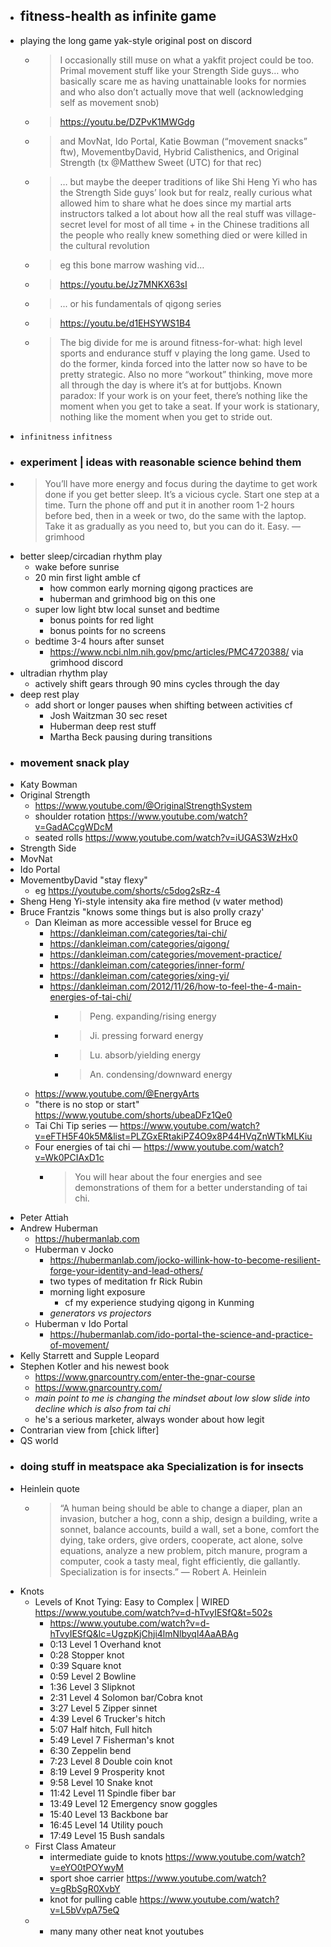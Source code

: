 - ## fitness-health as infinite game 
- playing the long game yak-style original post on discord
    - > I occasionally still muse on what a yakfit project could be too. Primal movement stuff like your Strength Side guys… who basically scare me as having unattainable looks for normies and who also don’t actually move that well (acknowledging self as movement snob)
    - > https://youtu.be/DZPvK1MWGdg
    - > and MovNat, Ido Portal, Katie Bowman (“movement snacks” ftw), MovementbyDavid, Hybrid Calisthenics, and Original Strength (tx @Matthew Sweet (UTC) for that rec)
    - > … but maybe the deeper traditions of like Shi Heng Yi who has the Strength Side guys’ look but for realz, really curious what allowed him to share what he does since my martial arts instructors talked a lot about how all the real stuff was village-secret level for most of all time + in the Chinese traditions all the people who really knew something died or were killed in the cultural revolution 
    - > eg this bone marrow washing vid…
    - > https://youtu.be/Jz7MNKX63sI
    - >  ... or his fundamentals of qigong series
    - > https://youtu.be/d1EHSYWS1B4
    - > The big divide for me is around fitness-for-what: high level sports and endurance stuff v playing the long game. Used to do the former, kinda forced into the latter now so have to be pretty strategic. Also no more “workout” thinking, move more all through the day is where it’s at for buttjobs. Known paradox: If your work is on your feet, there’s nothing like the moment when you get to take a seat. If your work is stationary, nothing like the moment when you get to stride out. 
- `infinitness` `infitness`
- ### experiment | ideas with reasonable science behind them
- > You’ll have more energy and focus during the daytime to get work done if you get better sleep. It’s a vicious cycle. Start one step at a time. Turn the phone off and put it in another room 1-2 hours before bed, then in a week or two, do the same with the laptop. Take it as gradually as you need to, but you can do it. Easy. —grimhood
- better sleep/circadian rhythm play
    - wake before sunrise
    - 20 min first light amble cf
        - how common early morning qigong practices are
        - huberman and grimhood big on this one
    - super low light btw local sunset and bedtime
        - bonus points for red light
        - bonus points for no screens
    - bedtime 3-4 hours after sunset 
        - https://www.ncbi.nlm.nih.gov/pmc/articles/PMC4720388/ via grimhood discord
- ultradian rhythm play
    - actively shift gears through 90 mins cycles through the day
- deep rest play
    - add short or longer pauses when shifting between activities cf
        - Josh Waitzman 30 sec reset
        - Huberman deep rest stuff
        - Martha Beck pausing during transitions
- ### movement snack play
- Katy Bowman
- Original Strength
    - https://www.youtube.com/@OriginalStrengthSystem
    - shoulder rotation https://www.youtube.com/watch?v=GadACcgWDcM
    - seated rolls https://www.youtube.com/watch?v=iUGAS3WzHx0 
- Strength Side
- MovNat
- Ido Portal
- MovementbyDavid "stay flexy"
    - eg https://youtube.com/shorts/c5dog2sRz-4
- Sheng Heng Yi-style intensity aka fire method (v water method)
- Bruce Frantzis "knows some things but is also prolly crazy'
    - Dan Kleiman as more accessible vessel for Bruce eg
        - https://dankleiman.com/categories/tai-chi/
        - https://dankleiman.com/categories/qigong/
        - https://dankleiman.com/categories/movement-practice/
        - https://dankleiman.com/categories/inner-form/
        - https://dankleiman.com/categories/xing-yi/
        - https://dankleiman.com/2012/11/26/how-to-feel-the-4-main-energies-of-tai-chi/
            - > Peng. expanding/rising energy
            - > Ji. pressing forward energy
            - > Lu. absorb/yielding energy
            - > An. condensing/downward energy
    - https://www.youtube.com/@EnergyArts
    - "there is no stop or start" https://www.youtube.com/shorts/ubeaDFz1Qe0
    - Tai Chi Tip series — https://www.youtube.com/watch?v=eFTH5F40k5M&list=PLZGxERtakiPZ4O9x8P44HVqZnWTkMLKiu
    - Four energies of tai chi — https://www.youtube.com/watch?v=Wk0PCIAxD1c
        - > You will hear about the four energies and see demonstrations of them for a better understanding of tai chi.
- Peter Attiah
- Andrew Huberman
    - https://hubermanlab.com
    - Huberman v Jocko
        - https://hubermanlab.com/jocko-willink-how-to-become-resilient-forge-your-identity-and-lead-others/
        - two types of meditation fr Rick Rubin
        - morning light exposure 
            - cf my experience studying qigong in Kunming
        - _generators vs projectors_
    - Huberman v Ido Portal 
        - https://hubermanlab.com/ido-portal-the-science-and-practice-of-movement/ 
- Kelly Starrett and Supple Leopard
- Stephen Kotler and his newest book
    - https://www.gnarcountry.com/enter-the-gnar-course
    - https://www.gnarcountry.com/
    - _main point to me is changing the mindset about low slow slide into decline which is also from tai chi_
    - he's a serious marketer, always wonder about how legit
- Contrarian view from [chick lifter]
- QS world
- ### doing stuff in meatspace aka Specialization is for insects
- Heinlein quote
    - > “A human being should be able to change a diaper, plan an invasion, butcher a hog, conn a ship, design a building, write a sonnet, balance accounts, build a wall, set a bone, comfort the dying, take orders, give orders, cooperate, act alone, solve equations, analyze a new problem, pitch manure, program a computer, cook a tasty meal, fight efficiently, die gallantly. Specialization is for insects.” ― Robert A. Heinlein
- Knots
    - Levels of Knot Tying: Easy to Complex | WIRED https://www.youtube.com/watch?v=d-hTvyIESfQ&t=502s
        - https://www.youtube.com/watch?v=d-hTvyIESfQ&lc=UgzpKjChji4lmNlbyql4AaABAg
        - 0:13 Level 1 Overhand knot
        - 0:28 Stopper knot
        - 0:39 Square knot
        - 0:59 Level 2 Bowline
        - 1:36 Level 3 Slipknot
        - 2:31 Level 4 Solomon bar/Cobra knot
        - 3:27 Level 5 Zipper sinnet
        - 4:39 Level 6 Trucker's hitch
        - 5:07 Half hitch, Full hitch
        - 5:49 Level 7 Fisherman's knot
        - 6:30 Zeppelin bend
        - 7:23 Level 8 Double coin knot
        - 8:19 Level 9 Prosperity knot
        - 9:58 Level 10 Snake knot
        - 11:42 Level 11 Spindle fiber bar
        - 13:49 Level 12 Emergency snow goggles
        - 15:40 Level 13 Backbone bar
        - 16:45 Level 14 Utility pouch
        - 17:49 Level 15 Bush sandals 
    - First Class Amateur
        - intermediate guide to knots https://www.youtube.com/watch?v=eYO0tPOYwyM
        - sport shoe carrier https://www.youtube.com/watch?v=gRbSgR0XvbY
        - knot for pulling cable https://www.youtube.com/watch?v=L5bVvpA75eQ
    - + many many other neat knot youtubes
